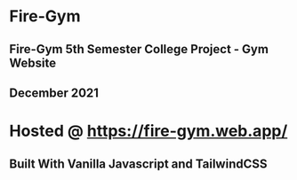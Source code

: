 # Fire-Gym
## Fire-Gym 5th Semester College Project - Gym Website
## December 2021
# Hosted @ https://fire-gym.web.app/

## Built With Vanilla Javascript and TailwindCSS